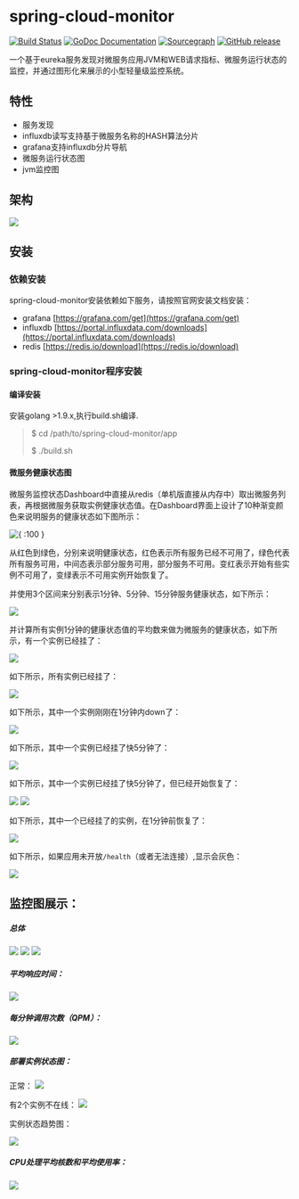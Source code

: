 
# spring-cloud-monitor

[![Build Status](https://travis-ci.org/keruyun/spring-cloud-monitor.svg?branch=master)](<https://travis-ci.org/keruyun/spring-cloud-monitor>)
[![GoDoc Documentation](http://godoc.org/github.com/keruyun/spring-cloud-monitor?status.png)](<https://godoc.org/github.com/keruyun/spring-cloud-monitor>)
[![Sourcegraph](https://sourcegraph.com/github.com/keruyun/spring-cloud-monitor/-/badge.svg)](https://sourcegraph.com/github.com/keruyun/spring-cloud-monitor?badge)
[![GitHub release](https://img.shields.io/github/release/keruyun/spring-cloud-monitor.svg)](https://github.com/keruyun/spring-cloud-monitor/releases)

 
一个基于eureka服务发现对微服务应用JVM和WEB请求指标、微服务运行状态的监控，并通过图形化来展示的小型轻量级监控系统。

## 特性

- 服务发现
- influxdb读写支持基于微服务名称的HASH算法分片
- grafana支持influxdb分片导航
- 微服务运行状态图
- jvm监控图

## 架构

![](<doc/imgs/health-check-13.png>)

## 安装

### 依赖安装
spring-cloud-monitor安装依赖如下服务，请按照官网安装文档安装：

- grafana [https://grafana.com/get](https://grafana.com/get)  
- influxdb  [https://portal.influxdata.com/downloads](https://portal.influxdata.com/downloads)
- redis  [https://redis.io/download](https://redis.io/download)

### spring-cloud-monitor程序安装


#### 编译安装

安装golang >1.9.x,执行build.sh编译.

>$ cd /path/to/spring-cloud-monitor/app
>
>$ ./build.sh


#### 微服务健康状态图

微服务监控状态Dashboard中直接从redis（单机版直接从内存中）取出微服务列表，再根据微服务获取实例健康状态值。在Dashboard界面上设计了10种渐变颜色来说明服务的健康状态如下图所示：

![{ :100 }](<doc/imgs/health-check-6.png>) 

从红色到绿色，分别来说明健康状态，红色表示所有服务已经不可用了，绿色代表所有服务可用，中间态表示部分服务可用，部分服务不可用。变红表示开始有些实例不可用了，变绿表示不可用实例开始恢复了。

并使用3个区间来分别表示1分钟、5分钟、15分钟服务健康状态，如下所示：

![](<doc/imgs/health-check-5.png>)

并计算所有实例1分钟的健康状态值的平均数来做为微服务的健康状态，如下所示，有一个实例已经挂了：

![](<doc/imgs/health-to-down-1.png>)

如下所示，所有实例已经挂了：


![](<doc/imgs/health-to-down-all.png>)

如下所示，其中一个实例刚刚在1分钟内down了：

![](<doc/imgs/health-to-down1.png>)

如下所示，其中一个实例已经挂了快5分钟了：

![](<doc/imgs/health-to-down5.png>)


如下所示，其中一个实例已经挂了快5分钟了，但已经开始恢复了：

![](<doc/imgs/health-to-down5-to-up.png>)
![](<doc/imgs/health-to-down5-to-up-2.png>)

如下所示，其中一个已经挂了的实例，在1分钟前恢复了：


![](<doc/imgs/health-check-8.png>)

如下所示，如果应用未开放`/health`（或者无法连接）,显示会灰色：

![](<doc/imgs/health-no.png>)


## 监控图展示：

##### 总体

![](<doc/imgs/d-1.png>)
![](<doc/imgs/d-2.png>)
![](<doc/imgs/d-3.png>)

##### 平均响应时间：
![](<doc/imgs/d-res-1.png>)

##### 每分钟调用次数（QPM）：
![](<doc/imgs/d-res-2.png>)

##### 部署实例状态图：

正常：
![](<doc/imgs/d-status-host-0.png>)

有2个实例不在线：
![](<doc/imgs/d-status-host-1.png>)

实例状态趋势图：

![](<doc/imgs/d-i-status-1.png>)

##### CPU处理平均核数和平均使用率：
![](<doc/imgs/dashboard_cpu.png>)


